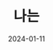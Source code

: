 ---
title: 나는
excerpt: JavaScript is the most important programming language for web development. You probably don't know it well enough!
image: mastering-js-thumb.png
date: "2024-01-11"
---